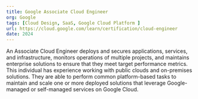 ```yaml
---
title: Google Associate Cloud Engineer
org: Google
tags: [Cloud Design, SaaS, Google Cloud Platform ]
url: https://cloud.google.com/learn/certification/cloud-engineer
date: 2024
---
```


An Associate Cloud Engineer deploys and secures applications, services, and infrastructure, monitors operations of multiple projects, and maintains enterprise solutions to ensure that they meet target performance metrics. This individual has experience working with public clouds and on-premises solutions. They are able to perform common platform-based tasks to maintain and scale one or more deployed solutions that leverage Google-managed or self-managed services on Google Cloud.
